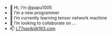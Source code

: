 - 👋 Hi, I’m @papu1005
- 👀 I’m a new programmer
- 🌱 I’m currently learning tensor network machine
- 💞️ I’m looking to collaborate on ...
- 📫 L77saviki@163.com

<!---
papu1005/papu1005 is a ✨ special ✨ repository because its `README.md` (this file) appears on your GitHub profile.
You can click the Preview link to take a look at your changes.
--->
